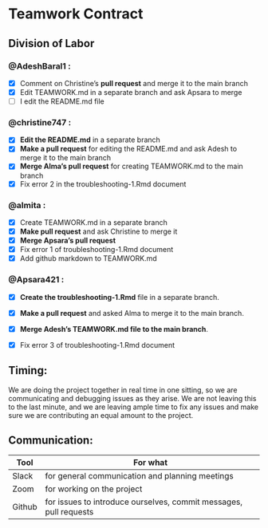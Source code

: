 # Teamwork Contract
## Division of Labor
### @AdeshBaral1 :
- [X] Comment on Christine’s **pull request** and merge it to the main branch
- [X] Edit TEAMWORK.md in a separate branch and ask Apsara to merge
- [ ] I edit the README.md file

### @christine747 : 
- [X] **Edit the README.md** in a separate branch
- [X] **Make a pull request** for editing the README.md and ask Adesh to merge it to the main branch
- [X] **Merge Alma’s pull request** for creating TEAMWORK.md to the main branch
- [X] Fix error 2 in the troubleshooting-1.Rmd document

### @almita : 
- [X] Create TEAMWORK.md in a separate branch
- [X] **Make pull request** and ask Christine to merge it
- [X] **Merge Apsara’s pull request**
- [X] Fix error 1 of troubleshooting-1.Rmd document
- [X] Add github markdown to TEAMWORK.md

### @Apsara421 :
- [X] **Create the troubleshooting-1.Rmd** file in a separate branch. 
- [X] **Make a pull request** and asked Alma to merge it to the main branch.
- [X] **Merge Adesh’s TEAMWORK.md file to the main branch**.
- [X] Fix error 3 of troubleshooting-1.Rmd document



## Timing:
We are doing the project together in real time in one sitting, so we are communicating and debugging issues as they arise. We are not leaving this to the last minute, and we are leaving ample time to fix any issues and make sure we are contributing an equal amount to the project.


## Communication:

Tool | For what
---- | --------
Slack | for general communication and planning meetings
Zoom | for working on the project
Github | for issues to introduce ourselves, commit messages, pull requests




